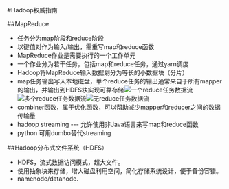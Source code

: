 #Hadoop权威指南

##MapReduce
- 任务分为map阶段和reduce阶段
- 以键值对作为输入/输出，需重写map和reduce函数
- MapReduce作业是需要执行的一个工作单元
- 一个作业分为若干任务，包括map和reduce任务，通过yarn调度
- Hadoop将MapReduce输入数据划分为等长的小数据块（分片）
- map任务输出写入本地磁盘，单个reduce任务的输出通常来自于所有mapper的输出，并输出到HDFS块实现可靠存储![一个reduce任务数据流](file:///Users/frank-lsy/Desktop/data-interview/hadoop/hadoop-1.png)![多个reduce任务数据流](file:///Users/frank-lsy/Desktop/data-interview/hadoop/hadoop-2.png)![无reduce任务数据流](file:///Users/frank-lsy/Desktop/data-interview/hadoop/hadoop-3.png)
- combiner函数，属于优化函数，可以帮助减少mapper和reducer之间的数据传输量
- hadoop streaming --- 允许使用非Java语言来写map和reduce函数
- python 可用dumbo替代streaming

##Hadoop分布式文件系统（HDFS）
- HDFS，流式数据访问模式，超大文件。
- 使用抽象块来存储，增大磁盘利用空间，简化存储系统设计，便于备份容错。
- namenode/datanode.
